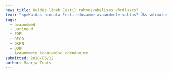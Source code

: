 ```yaml
---
news_title: Kuidas läheb Eestil rahvusvahelises võrdluses?
text: "<p>Kuidas hinnata Eesti edusamme avaandmete vallas? Üks võimalus on vaadata, milline paistab Eesti välja võrdluses teiste riikidega. Osalemine (ja edenemine) rahvusvahelistes võrdlusuuringutes on ka üks sel kevadel alanud <a href=\"https://opendata.riik.ee/et/blog/algas-suurprojekt-avaandmete-edendamiseks\" rel=\"nofollow\">projekti “Avaandmete kasutamise edendamine”</a> olulistest tegevusliinidest.</p>\n<p>Sel aastal võtab Eesti teiste riikidega mõõtu kolmes uuringus, milles oleme osalenud varasematelgi aastatel:</p>\n<p><strong>European Data Portal (EDP) Landscaping Survey</strong></p>\n<p>EDP mõõdab tänavu riikide edusamme neljas aspektis: avaandmete poliitikaraamistik, avaandmete mõju, avaandmete portaal (funktsionaalsus, kasutusaktiivsus jne) ning välja antud avaandmete kvaliteet. Andmekogumine 2018.a uuringusse on juba alanud ja tulemused peaksid selguma aasta lõpus. Seni saab igaüks tutvuda eelmise aasta raportiga: <a href=\"https://www.europeandataportal.eu/sites/default/files/edp_landscaping_insight_report_n3_2017.pdf\" rel=\"nofollow\">https://www.europeandataportal.eu/sites/default/files/edp_landscaping_insight_report_n3_2017.pdf</a>\_</p>\n<p><strong>OECD OURData Index on Open Government Data</strong></p>\n<p>Sarnaselt EDP uuringuga hõlmab ka OECD indeks erinevaid mõõtmeid, üldisest avaandmete strateegiast ja poliitikaraamistikust kuni konkreetsete andmestike kättesaadavuseni avaandmetena. Andmekogumine tänavuse uuringu tarbeks peaks algama suve teises pooles, lisainfot OECD lähenemise kohta leiab siit: <a href=\"http://www.oecd.org/gov/digital-government/open-government-data.htm\" rel=\"nofollow\">http://www.oecd.org/gov/digital-government/open-government-data.htm</a></p>\n<p><strong>Open Data Barometer</strong></p>\n<p>Laia lähenemist rakendab ka <strong>World Wide Web Foundationi</strong> kureeritav „avaandmete baromeeter“ – uuritakse avaandmete poliitikat, poliitika reaalset rakendamist, avaandmete kättesaadavust, formaate, kasutatavaid litsentse jne. Seejuures pööratakse erilist tähelepanu teatud kindlate andmete kättesaadavusele avaandmetena (nt seadused, riigieelarve andmed, keskkonnaandmed, riigihanked, riiklik statistika jpm). Lisainfot leiab siit: <a href=\"http://opendatabarometer.org/?_year=2016&amp;indicator=ODB\" rel=\"nofollow\">http://opendatabarometer.org/?_year=2016&amp;indicator=ODB</a></p>\n<p>Neile kolmele juba traditsiooniks saanud edetabelile lisandub sel aastal neljaski uuring – <strong>Open Knowledge Foundation</strong>\_globaalse võrgustiku <strong>Open Data Index</strong>, mille eesmärk on luua põhjalik ülevaade konkreetsete andmete kättesaadavusest ja kvaliteedist erinevates riikides. Andmestikud, millele selles uuringus erilist tähelepanu osutatakse, hõlmavad näiteks seaduste ja eelnõude, riigieelarve ja riigihangetega seotud andmeid, õhu ja vee kvaliteeti, kaardiandmeid, äriregistri põhiandmeid jne. Lisainfo uuringu kohta: <a href=\"http://global.survey.okfn.org/\" rel=\"nofollow\">http://global.survey.okfn.org/</a></p>\n<p>Ah et kuidas Eestil kõigis neis edetabelites siis läinud on?</p>\n<p>See on juba pikem jutt, millest kirjutame peagi eraldi postituses!</p>\n"
tags:
  - avaandmed
  - uuringud
  - EDP
  - OECD
  - OKFN
  - ODB
  - Avaandmete kasutamise edendamine
submitted: 2018/06/12
author: Maarja Toots
---
```

